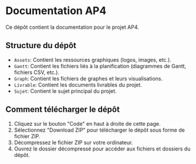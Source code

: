 # Documentation AP4

Ce dépôt contient la documentation pour le projet AP4.

## Structure du dépôt

*   `Assets`: Contient les ressources graphiques (logos, images, etc.).
*   `Gantt`: Contient les fichiers liés à la planification (diagrammes de Gantt, fichiers CSV, etc.).
*   `Graph`: Contient les fichiers de graphes et leurs visualisations.
*   `Livrable`: Contient les documents livrables du projet.
*   `Sujet`: Contient le sujet principal du projet.

## Comment télécharger le dépôt
1.  Cliquez sur le bouton "Code" en haut à droite de cette page.
2.  Sélectionnez "Download ZIP" pour télécharger le dépôt sous forme de fichier ZIP.
3.  Décompressez le fichier ZIP sur votre ordinateur.
4.  Ouvrez le dossier décompressé pour accéder aux fichiers et dossiers du dépôt.
